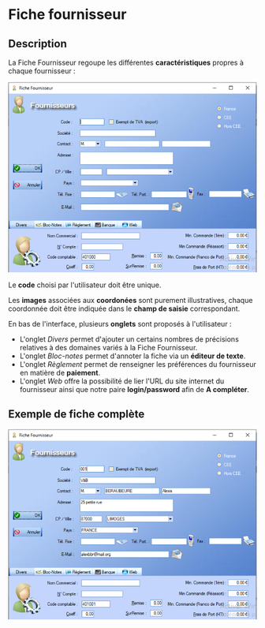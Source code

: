 # Fiche fournisseur



## Description

La Fiche Fournisseur regoupe les différentes **caractéristiques** propres à chaque fournisseur :

![image-20250613115705600](../img/image-20250613115705600.png)



Le **code** choisi par l'utilisateur doit être unique.

Les **images** associées aux **coordonées** sont purement illustratives, chaque coordonnée doit être indiquée dans le **champ de saisie** correspondant.

En bas de l'interface, plusieurs **onglets** sont proposés à l'utilisateur :

- L'onglet _Divers_ permet d'ajouter un certains nombres de précisions relatives à des domaines variés à la Fiche Fournisseur.
- L'onglet _Bloc-notes_ permet d'annoter la fiche via un **éditeur de texte**.
- L'onglet _Règlement_ permet de renseigner les préférences du fournisseur en matière de **paiement**.
- L'onglet _Web_ offre la possibilité de lier l'URL du site internet du fournisseur ainsi que notre paire **login/password** afin de **A compléter**. 



## Exemple de fiche complète

![image-20250613115358758](../img/image-20250613115358758.png)

